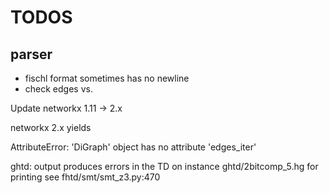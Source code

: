 # TODOS


## parser
- fischl format sometimes has no newline
- check edges vs. 


Update networkx 1.11 -> 2.x

networkx 2.x yields

AttributeError: 'DiGraph' object has no attribute 'edges_iter'

ghtd: output produces errors in the TD on instance ghtd/2bitcomp_5.hg for printing see fhtd/smt/smt_z3.py:470